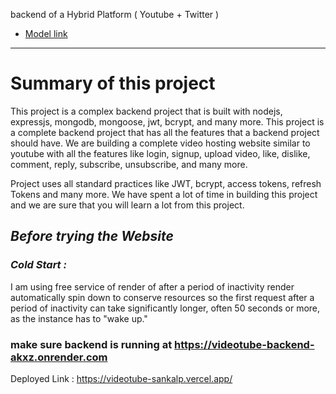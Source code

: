 backend of a Hybrid Platform ( Youtube + Twitter ) 
- [Model link](https://app.eraser.io/workspace/YtPqZ1VogxGy1jzIDkzj?origin=share)

---
# Summary of this project

This project is a complex backend project that is built with nodejs, expressjs, mongodb, mongoose, jwt, bcrypt, and many more. This project is a complete backend project that has all the features that a backend project should have.
We are building a complete video hosting website similar to youtube with all the features like login, signup, upload video, like, dislike, comment, reply, subscribe, unsubscribe, and many more.

Project uses all standard practices like JWT, bcrypt, access tokens, refresh Tokens and many more. We have spent a lot of time in building this project and we are sure that you will learn a lot from this project.

## *Before trying the Website* 
### *Cold Start :* 
I am using free service of render of after a period of inactivity render automatically spin down to conserve resources so the first request after a period of inactivity can take significantly longer, often 50 seconds or more, as the instance has to "wake up."

### make sure backend is running at https://videotube-backend-akxz.onrender.com
Deployed Link : https://videotube-sankalp.vercel.app/
